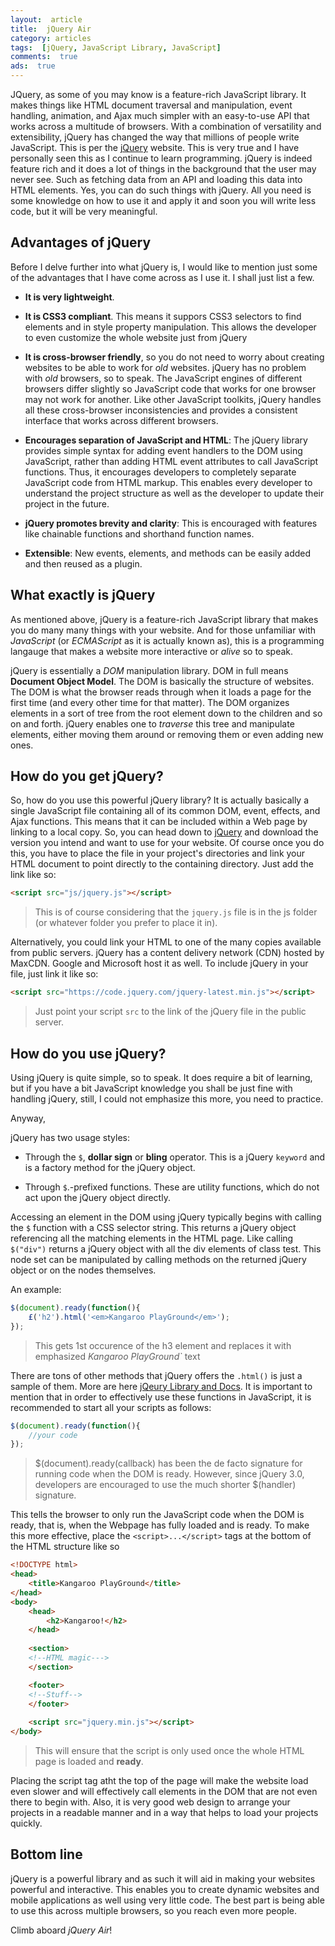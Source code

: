```yaml
---
layout:  article
title:  jQuery Air
category: articles
tags:  [jQuery, JavaScript Library, JavaScript]
comments:  true
ads:  true
---
```


JQuery, as some of you may know is a feature-rich JavaScript library. It makes things like HTML document traversal and manipulation, event handling, animation, and Ajax much simpler with an easy-to-use API that works across a multitude of browsers. With a combination of versatility and extensibility, jQuery has changed the way that millions of people write JavaScript. This is per the [jQuery](https://jquery.com/ "More about jQuery here") website. This is very true and I have personally seen this as I continue to learn programming. jQuery is indeed feature rich and it does a lot of things in the background that the user may never see. Such as fetching data from an API and loading this data into HTML elements. Yes, you can do such things with jQuery. All you need is some knowledge on how to use it and apply it and soon you will write less code, but it will be very meaningful.


## Advantages of jQuery

Before I delve further into what jQuery is, I would like to mention just some of the advantages that I have come across as I use it. I shall just list a few.

+ **It is very lightweight**.

+ **It is CSS3 compliant**. This means it suppors CSS3 selectors to find elements and in style property manipulation. This allows the developer to even customize the whole website just from jQuery

+ **It is cross-browser friendly**, so you do not need to worry about creating websites to be able to work for *old* websites. jQuery has no problem with *old* browsers, so to speak. The JavaScript engines of different browsers differ slightly so JavaScript code that works for one browser may not work for another. Like other JavaScript toolkits, jQuery handles all these cross-browser inconsistencies and provides a consistent interface that works across different browsers.

+ **Encourages separation of JavaScript and HTML**: The jQuery library provides simple syntax for adding event handlers to the DOM using JavaScript, rather than adding HTML event attributes to call JavaScript functions. Thus, it encourages developers to completely separate JavaScript code from HTML markup. This enables every developer to understand the project structure as well as the developer to update their project in the future.

+ **jQuery promotes brevity and clarity**: This is encouraged with features like chainable functions and shorthand function names.

+ **Extensible**: New events, elements, and methods can be easily added and then reused as a plugin.


## What exactly is jQuery

As mentioned above, jQuery is a feature-rich JavaScript library that makes you do many many things with your website. And for those unfamiliar with *JavaScript* (or *ECMAScript* as it is actually known as), this is a programming langauge that makes a website more interactive or *alive* so to speak.

jQuery is essentially a *DOM* manipulation library. DOM in full means **Document Object Model**. The DOM is basically the structure of websites. The DOM is what the browser reads through when it loads a page for the first time (and every other time for that matter). The DOM organizes elements in a sort of tree from the root element down to the children and so on and forth. jQuery enables one to *traverse* this tree and manipulate elements, either moving them around or removing them or even adding new ones.

## How do you get jQuery?

So, how do you use this powerful jQuery library? It is actually basically a single JavaScript file containing all of its common DOM, event, effects, and Ajax functions. This means that it can be included within a Web page by linking to a local copy. So, you can head down to [jQuery](https://jquery.com/download/) and download the version you intend and want to use for your website. Of course once you do this, you have to place the file in your project's directories and link your HTML document to point directly to the containing directory. Just add the link like so:

```HTML
<script src="js/jquery.js"></script>
```
> This is of course considering that the `jquery.js` file is in the js folder (or whatever folder you prefer to place it in).

Alternatively, you could link your HTML to one of the many copies available from public servers. jQuery has a content delivery network (CDN) hosted by MaxCDN. Google  and Microsoft host it as well. To include jQuery in your file, just link it like so:

```HTML
<script src="https://code.jquery.com/jquery-latest.min.js"></script>
```
> Just point your script `src` to the link of the jQuery file in the public server.


## How do you use jQuery?

Using jQuery is quite simple, so to speak. It does require a bit of learning, but if you have a bit JavaScript knowledge you shall be just fine with handling jQuery, still, I could not emphasize this more, you need to practice.

Anyway,

jQuery has two usage styles:

+ Through the `$`, **dollar sign** or **bling** operator. This is a jQuery `keyword` and is a factory method for the jQuery object. 

+ Through `$`.-prefixed functions. These are utility functions, which do not act upon the jQuery object directly.

Accessing an element in the DOM using jQuery typically begins with calling the `$` function with a CSS selector string. This returns a jQuery object referencing all the matching elements in the HTML page.
Like calling `$("div")` returns a jQuery object with all the div elements of class test. This node set can be manipulated by calling methods on the returned jQuery object or on the nodes themselves.

An example:

```JavaScript
$(document).ready(function(){
	£('h2').html('<em>Kangaroo PlayGround</em>');
});
```
> This gets 1st occurence of the h3 element and replaces it with emphasized *Kangaroo PlayGround`* text

There are tons of other methods that jQuery offers the `.html()` is just a sample of them. More are here [jQeury Library and Docs](http://api.jquery.com/ "jQuery API Docs"). It is important to mention that in order to effectively use these functions in JavaScript, it is recommended to start all your scripts as follows:

```JavaScript
$(document).ready(function(){
	//your code
});
```
> $(document).ready(callback) has been the de facto signature for running code when the DOM is ready. However, since jQuery 3.0, developers are encouraged to use the much shorter $(handler) signature.

This tells the browser to only run the JavaScript code when the DOM is ready, that is, when the Webpage has fully loaded and is ready. To make this more effective, place the `<script>...</script>` tags at the bottom of the HTML structure like so

```HTML
<!DOCTYPE html>
<head>
	<title>Kangaroo PlayGround</title>
</head>
<body>
	<head>
		<h2>Kangaroo!</h2>
	</head>
	
	<section>
	<!--HTML magic--->
	</section>

	<footer>
	<!--Stuff-->
	</footer>
	
	<script src="jquery.min.js"></script>
</body>
```
> This will ensure that the script is only used once the whole HTML page is loaded and **ready**.

Placing the script tag atht the top of the page will make the website load even slower and will effectively call elements in the DOM that are not even there to begin with. Also, it is very good web design to arrange your projects in a readable manner and in a way that helps to load your projects quickly.

## Bottom line

jQuery is a powerful library and as such it will aid in making your websites powerful and interactive. This enables you to create dynamic websites and mobile applications as well using very little code. The best part is being able to use this across multiple browsers, so you reach even more people.

Climb aboard *jQuery Air*!

